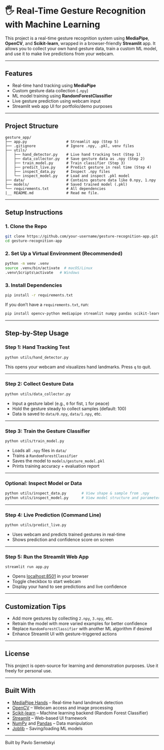 
# 🖐️ Real-Time Gesture Recognition with Machine Learning

This project is a real-time gesture recognition system using **MediaPipe**, **OpenCV**, and **Scikit-learn**, wrapped in a browser-friendly **Streamlit** app. It allows you to collect your own hand gesture data, train a custom ML model, and use it to make live predictions from your webcam.

---

## Features

- Real-time hand tracking using **MediaPipe**
- Custom gesture data collection (`.npy`)
- ML model training using **RandomForestClassifier**
- Live gesture prediction using webcam input
- Streamlit web app UI for portfolio/demo purposes

---

## Project Structure

```
gesture_app/
├── app.py                  # Streamlit app (Step 5)
├── .gitignore              # Ignore .npy, .pkl, venv files
├── utils/
│   ├── hand_detector.py    # Live hand tracking test (Step 1)
│   ├── data_collector.py   # Save gesture data as .npy (Step 2)
│   ├── train_model.py      # Train classifier (Step 3)
│   ├── predict_live.py     # Predict gesture in real time (Step 4)
│   ├── inspect_data.py     # Inspect .npy files
│   └── inspect_model.py    # Load and inspect .pkl model
├── data/                   # Contains gesture data like 0.npy, 1.npy
├── models/                 # Saved trained model (.pkl)
└── requirements.txt        # All dependencies
|__ README.md               # Read me file.
```

---

##  Setup Instructions

### 1. Clone the Repo

```bash
git clone https://github.com/your-username/gesture-recognition-app.git
cd gesture-recognition-app
```

### 2. Set Up a Virtual Environment (Recommended)

```bash
python -m venv .venv
source .venv/bin/activate  # macOS/Linux
.venv\Scripts\activate   # Windows
```

### 3. Install Dependencies

```bash
pip install -r requirements.txt
```

If you don’t have a `requirements.txt`, run:

```bash
pip install opencv-python mediapipe streamlit numpy pandas scikit-learn joblib
```

---

## Step-by-Step Usage

### Step 1: Hand Tracking Test

```bash
python utils/hand_detector.py
```
This opens your webcam and visualizes hand landmarks. Press `q` to quit.

---

### Step 2: Collect Gesture Data

```bash
python utils/data_collector.py
```

- Input a gesture label (e.g., `0` for fist, `1` for peace)
- Hold the gesture steady to collect samples (default: 100)
- Data is saved to `data/0.npy`, `data/1.npy`, etc.

---

### Step 3: Train the Gesture Classifier

```bash
python utils/train_model.py
```

- Loads all `.npy` files in `data/`
- Trains a `RandomForestClassifier`
- Saves the model to `models/gesture_model.pkl`
- Prints training accuracy + evaluation report

---

### Optional: Inspect Model or Data

```bash
python utils/inspect_data.py       # View shape & sample from .npy
python utils/inspect_model.py      # View model structure and parameters
```

---

### Step 4: Live Prediction (Command Line)

```bash
python utils/predict_live.py
```

- Uses webcam and predicts trained gestures in real-time
- Shows prediction and confidence score on screen

---

### Step 5: Run the Streamlit Web App

```bash
streamlit run app.py
```

- Opens [localhost:8501](http://localhost:8501) in your browser
- Toggle checkbox to start webcam
- Display your hand to see predictions and live confidence

---

## Customization Tips

- Add more gestures by collecting `2.npy`, `3.npy`, etc.
- Retrain the model with more varied examples for better confidence
- Replace `RandomForestClassifier` with another ML algorithm if desired
- Enhance Streamlit UI with gesture-triggered actions

---

## License

This project is open-source for learning and demonstration purposes. Use it freely for personal use.

---

## Built With

- [MediaPipe Hands](https://developers.google.com/mediapipe/solutions/vision/hand_landmarker) – Real-time hand landmark detection
- [OpenCV](https://opencv.org/) – Webcam access and image processing
- [Scikit-learn](https://scikit-learn.org/) – Machine learning backend (Random Forest Classifier)
- [Streamlit](https://streamlit.io/) – Web-based UI framework
- [NumPy](https://numpy.org/) and [Pandas](https://pandas.pydata.org/) – Data manipulation
- [Joblib](https://joblib.readthedocs.io/) – Saving/loading ML models


---

Built by Pavlo Sernetskyi

